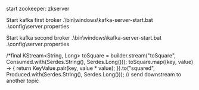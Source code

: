 start zookeeper:
zkserver

Start kafka first broker
.\bin\windows\kafka-server-start.bat .\config\server.properties

Start kafka second broker
.\bin\windows\kafka-server-start.bat .\config\server.properties



/*final KStream<String, Long> toSquare = builder.stream("toSquare",
				Consumed.with(Serdes.String(), Serdes.Long()));
		toSquare.map((key, value) -> { 
			return KeyValue.pair(key, value * value);
		}).to("squared", Produced.with(Serdes.String(), Serdes.Long())); // send downstream to another topic